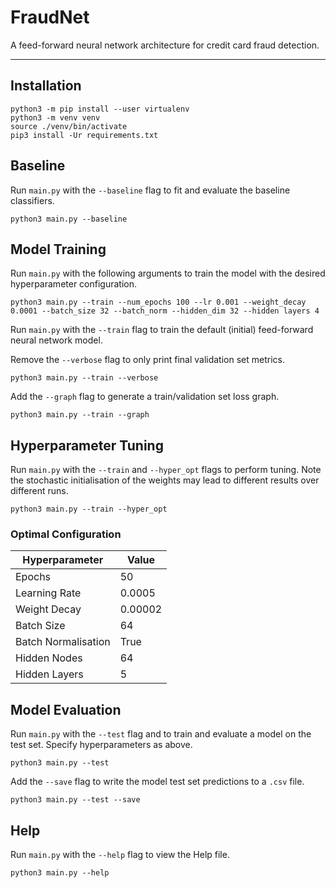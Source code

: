 # FraudNet

A feed-forward neural network architecture for credit card fraud detection.

---

## Installation
```
python3 -m pip install --user virtualenv
python3 -m venv venv
source ./venv/bin/activate
pip3 install -Ur requirements.txt
```
## Baseline
Run `main.py` with the `--baseline` flag to fit and evaluate the baseline classifiers.
```
python3 main.py --baseline
```

## Model Training

Run `main.py` with the following arguments to train the model with the desired hyperparameter configuration.
```
python3 main.py --train --num_epochs 100 --lr 0.001 --weight_decay 0.0001 --batch_size 32 --batch_norm --hidden_dim 32 --hidden layers 4
```

Run `main.py` with the `--train` flag to train the default (initial) feed-forward neural network model. 

Remove the `--verbose` flag to only print final validation set metrics. 

```
python3 main.py --train --verbose
```

Add the `--graph` flag to generate a train/validation set loss graph.

```
python3 main.py --train --graph
```

## Hyperparameter Tuning

Run `main.py` with the `--train` and `--hyper_opt` flags to perform tuning. Note the stochastic initialisation of the weights may lead to different results over different runs.  

```
python3 main.py --train --hyper_opt
```

### Optimal Configuration
| Hyperparameter      | Value   |
|---------------------|---------|
| Epochs              | 50      |
| Learning Rate       | 0.0005  |
| Weight Decay        | 0.00002 |
| Batch Size          | 64      |
| Batch Normalisation | True    |
| Hidden Nodes        | 64      |
| Hidden Layers       | 5       |

## Model Evaluation

Run `main.py` with the `--test` flag and to train and evaluate a model on the test set. Specify hyperparameters as above.

```
python3 main.py --test
```

Add the `--save` flag to write the model test set predictions to a `.csv` file.

```
python3 main.py --test --save
```


## Help

Run `main.py` with the `--help` flag to view the Help file.

```
python3 main.py --help
```
